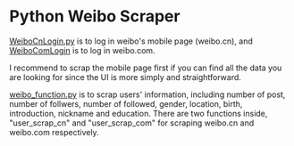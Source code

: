 # Python Weibo Scraper
<a href="https://github.com/danqing117/Weibo-Scraper-Python-/blob/master/WeiboCnLogin.py">WeiboCnLogin.py</a> is to log in weibo's mobile page (weibo.cn), and <a href="https://github.com/danqing117/Weibo-Scraper-Python-/blob/master/WeiboComLogin.py">WeiboComLogin</a> is to log in weibo.com. 

I recommend to scrap the mobile page first if you can find all the data you are looking for since the UI is more simply and straightforward.

<a href="https://github.com/danqing117/Weibo-Scraper-Python-/blob/master/weibo_function.py">weibo_function.py</a> is to scrap users' information, including number of post, number of follwers, number of followed, gender, location, birth, introduction, nickname and education. There are two functions inside, "user_scrap_cn" and "user_scrap_com" for scraping weibo.cn and weibo.com respectively.



